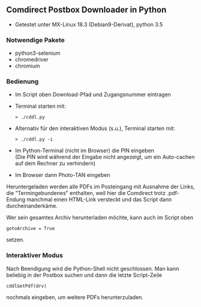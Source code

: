 ## Comdirect Postbox Downloader in Python
* Getestet unter MX-Linux 18.3 (Debian9-Derivat), python 3.5
### Notwendige Pakete
* python3-selenium
* chromedriver
* chromium
### Bedienung
* Im Script oben Download-Pfad und Zugangsnummer eintragen
* Terminal starten mit:

      > ./cddl.py
* Alternativ für den interaktiven Modus (s.u.), Terminal starten mit:

      > ./cddl.py -i

* Im Python-Terminal (nicht im Browser) die PIN eingeben  
(Die PIN wird während der Eingabe nicht angezeigt, um ein Auto-cachen auf dem Rechner zu verhindern)
* Im Browser dann Photo-TAN eingeben

Heruntergeladen werden alle PDFs im Posteingang mit Ausnahme der Links, die "Termingebundenes" enthalten, weil hier die Comdirect trotz .pdf-Endung manchmal einen HTML-Link versteckt und das Script dann durcheinanderkäme.
 
Wer sein gesamtes Archiv herunterladen möchte, kann auch im Script oben

    gotoArchive = True

setzen.

### Interaktiver Modus
Nach Beendigung wird die Python-Shell nicht geschlossen. Man kann beliebig in der Postbox suchen und dann die letzte Script-Zeile
 
    cddlGetPdf(drv)
 
nochmals eingeben, um weitere PDFs herunterzuladen.
